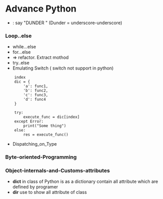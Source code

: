 # Advance Python
- __<method-name>__ : say "DUNDER <method-name>" (Dunder = underscore-underscore)
### Loop..else
- while...else
- for...else
- => refactor. Extract mothod
- try..else
- Emulating Switch ( switch not support in python)
```
    index
    dic = {
        'a': func1,
        'b': func2,
        'c': func3,
        'd': func4
    }

    try:
        execute_func = dic[index]
    except Error:
        print("Some thing")
    else:
        res = execute_func()

```
- Dispatching_on_Type 
### Byte-oriented-Programming
### Object-internals-and-Customs-attributes
- __dict__ in class of Python is as a dictionary contain all attribute which are defined by programer
- __dir__ use to show all attribute of class
